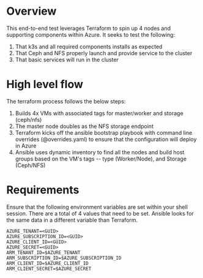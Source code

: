 # Overview

This end-to-end test leverages Terraform to spin up 4 nodes and supporting components within Azure. It seeks to test the following:

1. That k3s and all required components installs as expected
2. That Ceph and NFS properly launch and provide service to the cluster
3. That basic services will run in the cluster

# High level flow

The terraform process follows the below steps:

1. Builds 4x VMs with associated tags for master/worker and storage (ceph/nfs)
2. The master node doubles as the NFS storage endpoint
3. Terraform kicks off the ansible bootstrap playbook with command line overrides (@overrides.yaml) to ensure that the configuration will deploy in Azure
4. Ansible uses dynamic inventory to find all the nodes and build host groups based on the VM's tags -- type (Worker/Node), and Storage (Ceph/NFS)

# Requirements

Ensure that the following environment variables are set within your shell session. There are a total of 4 values that need to be set. Ansible looks for the same data in a different variable than Terraform.

```
AZURE_TENANT=<GUID>
AZURE_SUBSCRIPTION_ID=<GUID>
AZURE_CLIENT_ID=<GUID>
AZURE_SECRET=<GUID>
ARM_TENANT_ID=$AZURE_TENANT
ARM_SUBSCRIPTION_ID=$AZURE_SUBSCRIPTION_ID
ARM_CLIENT_ID=$AZURE_CLIENT_ID
ARM_CLIENT_SECRET=$AZURE_SECRET
```
